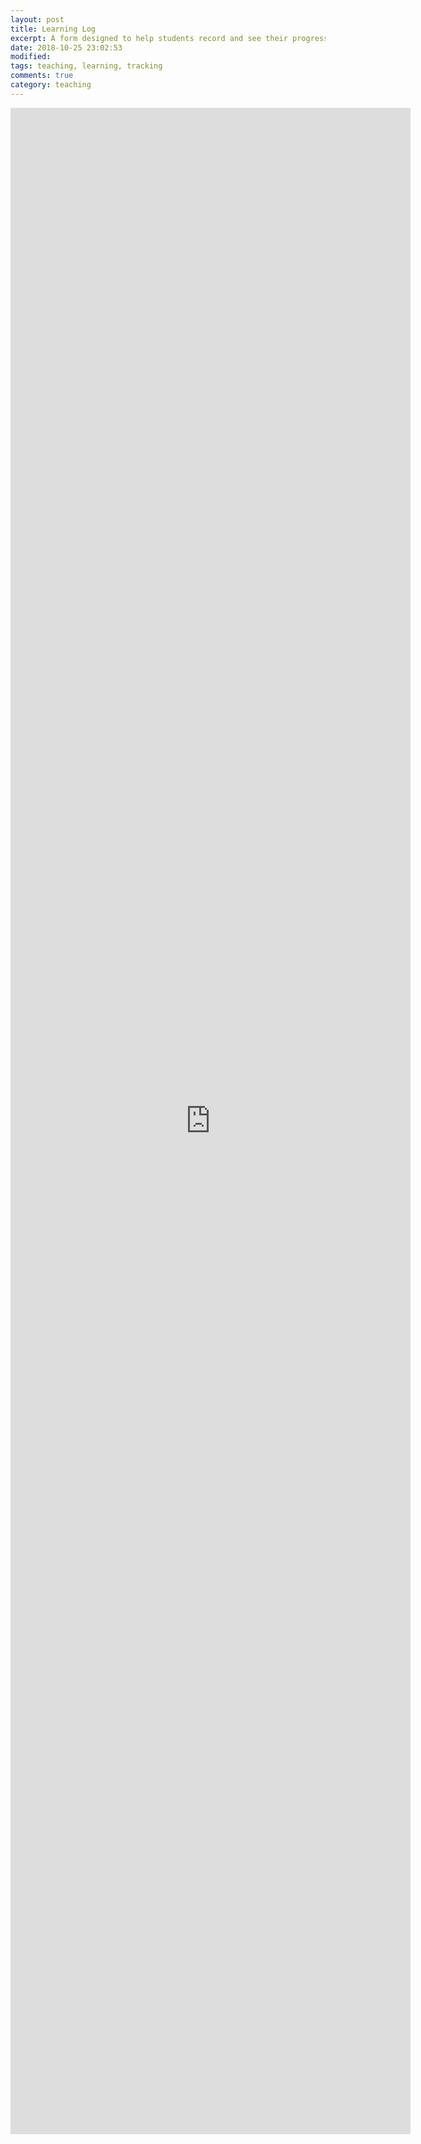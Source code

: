 ```yaml
---
layout: post
title: Learning Log 
excerpt: A form designed to help students record and see their progress over time.    
date: 2018-10-25 23:02:53 
modified: 
tags: teaching, learning, tracking 
comments: true
category: teaching
---
```



<iframe src="https://docs.google.com/forms/d/e/1FAIpQLSdGSrN5Zvd24MaxLTwGOCq00cTkVkxxLjkAwWZ_1nLTZr2_yg/viewform?embedded=true" width="640" height="3242" frameborder="0" marginheight="0" marginwidth="0">Loading...</iframe>